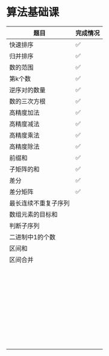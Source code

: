 # 算法基础课

| 题目                 | 完成情况 |
| -------------------- | -------- |
| 快速排序             | ✅        |
| 归并排序             | ✅        |
| 数的范围             | ✅        |
| 第k个数              | ✅        |
| 逆序对的数量         | ✅        |
| 数的三次方根         | ✅        |
| 高精度加法           | ✅        |
| 高精度减法           | ✅        |
| 高精度乘法           | ✅        |
| 高精度除法           | ✅        |
| 前缀和               | ✅        |
| 子矩阵的和           | ✅        |
| 差分                 | ✅        |
| 差分矩阵             | ✅        |
| 最长连续不重复子序列 |          |
| 数组元素的目标和     |          |
| 判断子序列           |          |
| 二进制中1的个数      |          |
| 区间和               |          |
| 区间合并             |          |
|                      |          |
|                      |          |
|                      |          |
|                      |          |
|                      |          |
|                      |          |
|                      |          |
|                      |          |
|                      |          |
|                      |          |
|                      |          |
|                      |          |
|                      |          |
|                      |          |
|                      |          |
|                      |          |
|                      |          |
|                      |          |
|                      |          |
|                      |          |
|                      |          |
|                      |          |
|                      |          |
|                      |          |
|                      |          |
|                      |          |
|                      |          |
|                      |          |
|                      |          |
|                      |          |
|                      |          |
|                      |          |
|                      |          |
|                      |          |
|                      |          |
|                      |          |
|                      |          |
